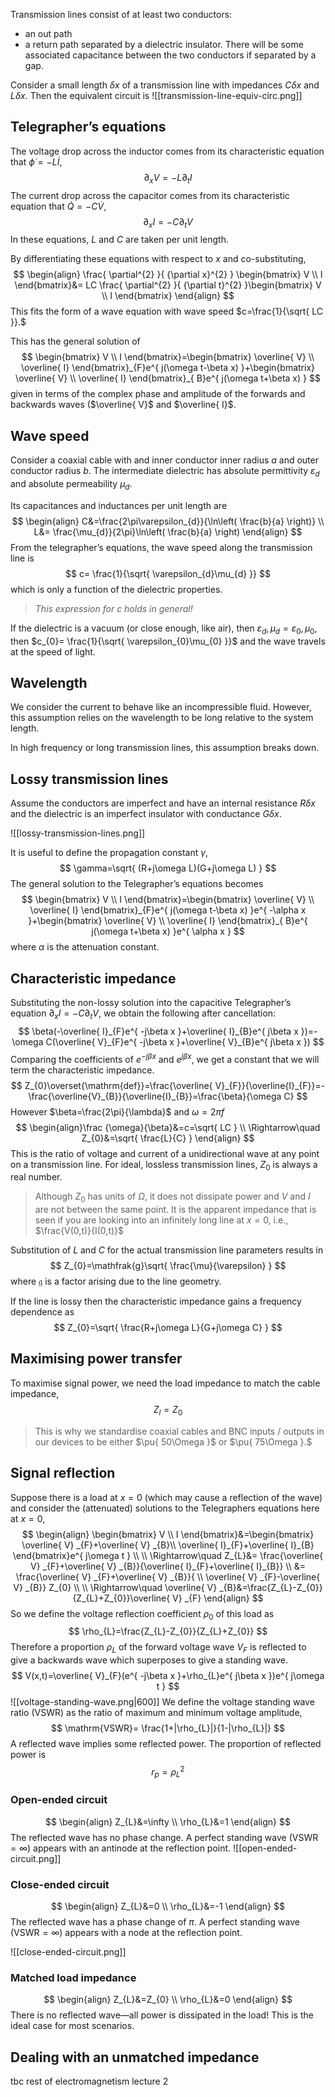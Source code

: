 Transmission lines consist of at least two conductors:
- an out path
- a return path
separated by a dielectric insulator. There will be some associated capacitance between the two conductors if separated by a gap.

Consider a small length $\delta x$ of a transmission line with impedances $C\delta x$ and $L\delta x.$ Then the equivalent circuit is
![[transmission-line-equiv-circ.png]]

## Telegrapher’s equations
The voltage drop across the inductor comes from its characteristic equation that $\dot{\phi}=-L\dot{I},$
$$
\partial_{x}V=-L\partial_{t}I
$$
The current drop across the capacitor comes from its characteristic equation that $\dot{Q}=-C\dot{V},$
$$
\partial_{x}I=-C\partial_{t}V
$$
In these equations, $L$ and $C$ are taken per unit length.

By differentiating these equations with respect to $x$ and co-substituting, 
$$
\begin{align}
\frac{ \partial^{2}  }{ {\partial x}^{2} }  \begin{bmatrix}
V \\
I
\end{bmatrix}&= LC \frac{ \partial^{2}  }{ {\partial t}^{2} }\begin{bmatrix}
V \\
I
\end{bmatrix}
 \end{align}
$$
This fits the form of a wave equation with wave speed $c=\frac{1}{\sqrt{ LC }}.$

This has the general solution of
$$
\begin{bmatrix}
V \\
I
\end{bmatrix}=\begin{bmatrix}
\overline{ V} \\
\overline{ I}
\end{bmatrix}_{F}e^{ j(\omega t-\beta x) }+\begin{bmatrix}
\overline{ V} \\
\overline{ I}
\end{bmatrix}_{ B}e^{ j(\omega t+\beta x) }
$$
given in terms of the complex phase and amplitude of the forwards and backwards waves ($\overline{ V}$ and $\overline{ I}$.

## Wave speed
Consider a coaxial cable with and inner conductor inner radius $a$ and outer conductor radius $b.$ The intermediate dielectric has absolute permittivity $\varepsilon_{d}$ and absolute permeability $\mu_{d}.$

Its capacitances and inductances per unit length are
$$
\begin{align}
C&=\frac{2\pi\varepsilon_{d}}{\ln\left( \frac{b}{a} \right)} \\
L&= \frac{\mu_{d}}{2\pi}\ln\left( \frac{b}{a} \right)
\end{align}
$$
From the telegrapher’s equations, the wave speed along the transmission line is
$$
c= \frac{1}{\sqrt{ \varepsilon_{d}\mu_{d} }}
$$
which is only a function of the dielectric properties.

>*This expression for $c$ holds in general!*

If the dielectric is a vacuum (or close enough, like air), then $\varepsilon_{d}, \mu_{d}=\varepsilon_{0},\mu_{0},$ then $c_{0}= \frac{1}{\sqrt{ \varepsilon_{0}\mu_{0} }}$ and the wave travels at the speed of light.

## Wavelength
We consider the current to behave like an incompressible fluid. However, this assumption relies on the wavelength to be long relative to the system length.

In high frequency or long transmission lines, this assumption breaks down.

## Lossy transmission lines
Assume the conductors are imperfect and have an internal resistance $R\delta x$ and the dielectric is an imperfect insulator with conductance $G\delta x.$

![[lossy-transmission-lines.png]]

It is useful to define the propagation constant $\gamma,$
$$
\gamma=\sqrt{ (R+j\omega L)(G+j\omega L) }
$$
The general solution to the Telegrapher’s equations becomes
$$
\begin{bmatrix}
V \\
I
\end{bmatrix}=\begin{bmatrix}
\overline{ V} \\
\overline{ I}
\end{bmatrix}_{F}e^{ j(\omega t-\beta x) }e^{ -\alpha x }+\begin{bmatrix}
\overline{ V} \\
\overline{ I}
\end{bmatrix}_{ B}e^{ j(\omega t+\beta x) }e^{ \alpha x }
$$
where $\alpha$ is the attenuation constant.

## Characteristic impedance
Substituting the non-lossy solution into the capacitive Telegrapher’s equation $\partial_{x}I=-C\partial_{t}V,$ we obtain the following after cancellation:
$$
\beta(-\overline{ I}_{F}e^{ -j\beta x }+\overline{ I}_{B}e^{ j\beta x })=-\omega C(\overline{ V}_{F}e^{ -j\beta x }+\overline{ V}_{B}e^{ j\beta x })
$$
Comparing the coefficients of $e^{ -j\beta x }$ and $e^{ j\beta x },$ we get a constant that we will term the characteristic impedance.
$$
Z_{0}\overset{\mathrm{def}}=\frac{\overline{ V}_{F}}{\overline{I}_{F}}=-\frac{\overline{V}_{B}}{\overline{I}_{B}}=\frac{\beta}{\omega C}
$$
However $\beta=\frac{2\pi}{\lambda}$ and $\omega=2\pi f$
$$
\begin{align}\frac
{\omega}{\beta}&=c=\sqrt{ LC } \\
\Rightarrow\quad Z_{0}&=\sqrt{ \frac{L}{C} }
 \end{align}
$$
This is the ratio of voltage and current of a unidirectional wave at any point on a transmission line. For ideal, lossless transmission lines, $Z_{0}$ is always a real number. 

>Although $Z_{0}$ has units of $\Omega,$ it does not dissipate power and $V$ and $I$ are not between the same point. It is the apparent impedance that is seen if you are looking into an infinitely long line at $x=0,$ i.e., $\frac{V(0,t)}{I(0,t)}$

Substitution of $L$ and $C$ for the actual transmission line parameters results in
$$
Z_{0}=\mathfrak{g}\sqrt{ \frac{\mu}{\varepsilon} }
$$
where $\mathfrak{g}$ is a factor arising due to the line geometry.

If the line is lossy then the characteristic impedance gains a frequency dependence as
$$
Z_{0}=\sqrt{ \frac{R+j\omega L}{G+j\omega C} }
$$
## Maximising power transfer
To maximise signal power, we need the load impedance to match the cable impedance,
$$
Z_{l}=Z_{0}
$$
>This is why we standardise coaxial cables and $\mathrm{BNC}$ inputs / outputs in our devices to be either $\pu{ 50\Omega }$ or $\pu{ 75\Omega }.$

## Signal reflection

Suppose there is a load at $x=0$ (which may cause a reflection of the wave) and consider the (attenuated) solutions to the Telegraphers equations here at $x=0$,
$$
\begin{align}
\begin{bmatrix}
V \\
I
\end{bmatrix}&=\begin{bmatrix}
\overline{ V} _{F}+\overline{ V} _{B}\\
\overline{ I}_{F}+\overline{ I}_{B}
\end{bmatrix}e^{ j\omega t } \\
 \\
\Rightarrow\quad Z_{L}&= \frac{\overline{ V} _{F}+\overline{ V} _{B}}{\overline{ I}_{F}+\overline{ I}_{B}} \\
&=  \frac{\overline{ V} _{F}+\overline{ V} _{B}}{ \\
\overline{ V} _{F}-\overline{ V} _{B}} Z_{0} \\
 \\
\Rightarrow\quad \overline{ V} _{B}&=\frac{Z_{L}-Z_{0}}{Z_{L}+Z_{0}}\overline{ V} _{F}
 \end{align}
$$
So we define the voltage reflection coefficient $\rho_{0}$ of this load as
$$
\rho_{L}=\frac{Z_{L}-Z_{0}}{Z_{L}+Z_{0}}
$$
Therefore a proportion $\rho_{L}$ of the forward voltage wave $V_{F}$ is reflected to give a backwards wave which superposes to give a standing wave.
$$
V(x,t)=\overline{ V}_{F}(e^{ -j\beta x }+\rho_{L}e^{ j\beta x })e^{ j\omega t }
$$
![[voltage-standing-wave.png|600]]
We define the voltage standing wave ratio (VSWR) as the ratio of maximum and minimum voltage amplitude,
$$
\mathrm{VSWR}= \frac{1+|\rho_{L}|}{1-|\rho_{L}|}
$$
A reflected wave implies some reflected power. The proportion of reflected power is
$$
r_{p}=\rho_{L}^{2}
$$

### Open-ended circuit
$$
\begin{align}
Z_{L}&=\infty \\
\rho_{L}&=1
 \end{align}
$$
The reflected wave has no phase change. A perfect standing wave $(\mathrm{VSWR}=\infty)$ appears with an antinode at the reflection point.
![[open-ended-circuit.png]]

### Close-ended circuit
$$
\begin{align}
Z_{L}&=0 \\
\rho_{L}&=-1
\end{align}
$$
The reflected wave has a phase change of $\pi.$ A perfect standing wave $(\mathrm{VSWR}=\infty)$ appears with a node at the reflection point.

![[close-ended-circuit.png]]

### Matched load impedance
$$
\begin{align}
Z_{L}&=Z_{0} \\
\rho_{L}&=0
\end{align}
$$
There is no reflected wave—all power is dissipated in the load! This is the ideal case for most scenarios.

## Dealing with an unmatched impedance


tbc rest of electromagnetism lecture 2 